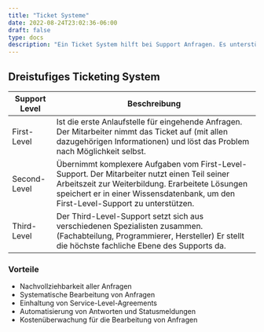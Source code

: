 ```yaml
---
title: "Ticket Systeme"
date: 2022-08-24T23:02:36-06:00
draft: false
type: docs
description: "Ein Ticket System hilft bei Support Anfragen. Es unterstützt die Supporter und dokumentiert den Fortschritt eines jeden Tickets."
---
```


## Dreistufiges Ticketing System

| Support Level | Beschreibung                                                                                                                                                                                                                           |
| ------------- | -------------------------------------------------------------------------------------------------------------------------------------------------------------------------------------------------------------------------------------- |
| First-Level   | Ist die erste Anlaufstelle für eingehende Anfragen. Der Mitarbeiter nimmt das Ticket auf (mit allen dazugehörigen Informationen) und löst das Problem nach Möglichkeit selbst.                                                         |
| Second-Level  | Übernimmt komplexere Aufgaben vom First-Level-Support. Der Mitarbeiter nutzt einen Teil seiner Arbeitszeit zur Weiterbildung. Erarbeitete Lösungen speichert er in einer Wissensdatenbank, um den First-Level-Support zu unterstützen. |
| Third-Level   | Der Third-Level-Support setzt sich aus verschiedenen Spezialisten zusammen. (Fachabteilung, Programmierer, Hersteller) Er stellt die höchste fachliche Ebene des Supports da.                                                          |

### Vorteile

- Nachvollziehbarkeit aller Anfragen
- Systematische Bearbeitung von Anfragen
- Einhaltung von Service-Level-Agreements
- Automatisierung von Antworten und Statusmeldungen
- Kostenüberwachung für die Bearbeitung von Anfragen
